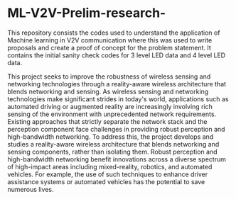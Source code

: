 # ML-V2V-Prelim-research-
This repository consists the codes used to understand the application of Machine learning in V2V communication where this was used to write proposals and create a proof of concept for the problem statement. It contains the initial sanity check codes for 3 level LED data and 4 level LED data.


This project seeks to improve the robustness of wireless sensing and networking technologies through a reality-aware wireless architecture that blends networking and sensing. 
As wireless sensing and networking technologies make significant strides in today's world, applications such as automated driving or augmented reality are increasingly involving rich sensing of the environment with unprecedented network requirements. Existing approaches that strictly separate the network stack and the perception component face challenges in providing robust perception and high-bandwidth networking. To address this, the project develops and studies a reality-aware wireless architecture that blends networking and sensing components, rather than isolating them. Robust perception and high-bandwidth networking benefit innovations across a diverse spectrum of high-impact areas including mixed-reality, robotics, and automated vehicles. For example, the use of such techniques to enhance driver assistance systems or automated vehicles has the potential to save numerous lives.
